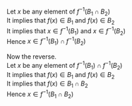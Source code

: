 Let $`x`$ be any element of $`f^{-1}\left( B_{1}\cap B_{2}\right)`$  
It implies that $`f(x) \in B_{1}`$ and $`f(x) \in B_{2}`$  
It implies that $`x \in f^{-1}\left( B_{1}\right)`$ and $`x \in f^{-1}\left( B_{2}\right)`$  
Hence $`x \in f^{-1}\left( B_{1}\right) \cap f^{-1}\left( B_{2}\right)`$

Now the reverse.  
Let $`x`$ be any element of $`f^{-1}\left( B_{1}\right) \cap f^{-1}\left( B_{2}\right)`$  
It implies that $`f(x) \in B_{1}`$ and $`f(x) \in B_{2}`$  
It implies that $`f(x) \in B_{1}\cap B_{2}`$  
Hence $`x \in f^{-1}\left( B_{1}\cap B_{2}\right)`$